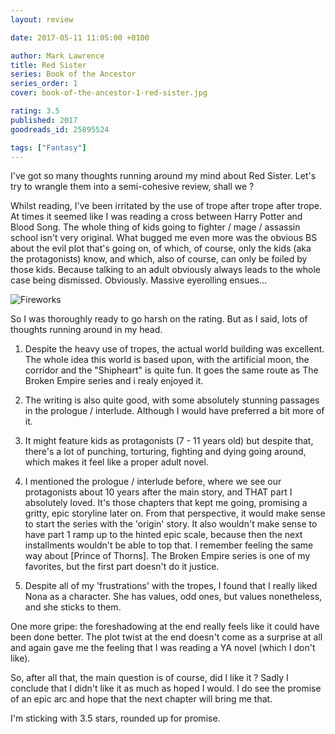```yaml
---
layout: review

date: 2017-05-11 11:05:00 +0100

author: Mark Lawrence
title: Red Sister
series: Book of the Ancestor
series_order: 1
cover: book-of-the-ancestor-1-red-sister.jpg

rating: 3.5
published: 2017
goodreads_id: 25895524

tags: ["Fantasy"]
---
```


I've got so many thoughts running around my mind about Red Sister. Let's try to wrangle them into a semi-cohesive review, shall we ?

<!--more-->

Whilst reading, I've been irritated by the use of trope after trope after trope. At times it seemed like I was reading a cross between Harry Potter and Blood Song. The whole thing of kids going to fighter / mage / assassin school isn't very original. What bugged me even more was the obvious BS about the evil plot that's going on, of which, of course, only the kids (aka the protagonists) know, and which, also of course, can only be foiled by those kids. Because talking to an adult obviously always leads to the whole case being dismissed. Obviously. Massive eyerolling ensues...

![Fireworks](https://media.giphy.com/media/Fjr6v88OPk7U4/giphy.gif)

So I was thoroughly ready to go harsh on the rating. But as I said, lots of thoughts running around in my head.

1. Despite the heavy use of tropes, the actual world building was excellent. The whole idea this world is based upon, with the artificial moon, the corridor and the "Shipheart" is quite fun. It goes the same route as The Broken Empire series and i realy enjoyed it.

2. The writing is also quite good, with some absolutely stunning passages in the prologue / interlude. Although I would have preferred a bit more of it.

3. It might feature kids as protagonists (7 - 11 years old) but despite that, there's a lot of punching, torturing, fighting and dying going around, which makes it feel like a proper adult novel.

4. I mentioned the prologue / interlude before, where we see our protagonists about 10 years after the main story, and THAT part I absolutely loved. It's those chapters that kept me going, promising a gritty, epic storyline later on. From that perspective, it would make sense to start the series with the 'origin' story. It also wouldn't make sense to have part 1 ramp up to the hinted epic scale, because then the next installments wouldn't be able to top that. I remember feeling the same way about [Prince of Thorns]. The Broken Empire series is one of my favorites, but the first part doesn't do it justice.

5. Despite all of my 'frustrations' with the tropes, I found that I really liked Nona as a character. She has values, odd ones, but values nonetheless, and she sticks to them.

One more gripe: the foreshadowing at the end really feels like it could have been done better. The plot twist at the end doesn't come as a surprise at all and again gave me the feeling that I was reading a YA novel (which I don't like).

So, after all that, the main question is of course, did I like it ? Sadly I conclude that I didn't like it as much as hoped I would. I do see the promise of an epic arc and hope that the next chapter will bring me that.

I'm sticking with 3.5 stars, rounded up for promise.
